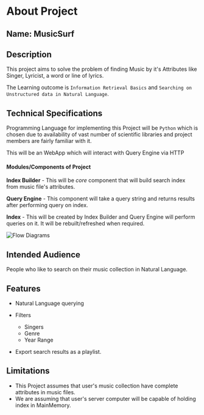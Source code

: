 # About Project

## Name: MusicSurf

## Description 

This project aims to solve the problem of finding Music by it's Attributes 
like Singer, Lyricist, a word or line of lyrics.

The Learning outcome is `Information Retrieval Basics` and `Searching on Unstructured data in Natural Language`. 

## Technical Specifications

Programming Language for implementing this Project will be `Python` which is chosen due to availability 
of vast number of scientific libraries and project members are fairly familiar with it. 

This will be an WebApp which will interact with Query Engine via HTTP

#### Modules/Components of Project

**Index Builder** - This will be *core* component that will build search index from music file's attributes.

**Query Engine** - This component will take a query string and returns results after performing query on index.

**Index** - This will be created by Index Builder and Query Engine will perform queries on it. 
    It will be rebuilt/refreshed when required.

![Flow Diagrams](flow.png)

## Intended Audience

People who like to search on their music collection in Natural Language.

## Features

- Natural Language querying

- Filters
    - Singers
    - Genre
    - Year Range

- Export search results as a playlist.

## Limitations

- This Project assumes that user's music collection have complete attributes in music files.
- We are assuming that user's server computer will be capable of holding index in MainMemory. 

